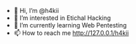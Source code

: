 - 👋 Hi, I’m @h4kii
- 👀 I’m interested in Etichal Hacking
- 🌱 I’m currently learning Web Pentesting
- 📫 How to reach me http://127.0.0.1/h4kii


